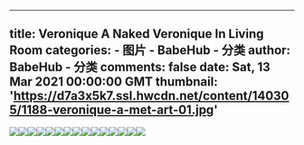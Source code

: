 
---
title: Veronique A Naked Veronique In Living Room
categories: 
    - 图片
    - BabeHub - 分类
author: BabeHub - 分类
comments: false
date: Sat, 13 Mar 2021 00:00:00 GMT
thumbnail: 'https://d7a3x5k7.ssl.hwcdn.net/content/140305/1188-veronique-a-met-art-01.jpg'
---

<div>   
<img src="https://d7a3x5k7.ssl.hwcdn.net/content/140305/1188-veronique-a-met-art-01.jpg" referrerpolicy="no-referrer"><img src="https://d7a3x5k7.ssl.hwcdn.net/content/140305/1188-veronique-a-met-art-02.jpg" referrerpolicy="no-referrer"><img src="https://d7a3x5k7.ssl.hwcdn.net/content/140305/1188-veronique-a-met-art-03.jpg" referrerpolicy="no-referrer"><img src="https://d7a3x5k7.ssl.hwcdn.net/content/140305/1188-veronique-a-met-art-04.jpg" referrerpolicy="no-referrer"><img src="https://d7a3x5k7.ssl.hwcdn.net/content/140305/1188-veronique-a-met-art-05.jpg" referrerpolicy="no-referrer"><img src="https://d7a3x5k7.ssl.hwcdn.net/content/140305/1188-veronique-a-met-art-06.jpg" referrerpolicy="no-referrer"><img src="https://d7a3x5k7.ssl.hwcdn.net/content/140305/1188-veronique-a-met-art-07.jpg" referrerpolicy="no-referrer"><img src="https://d7a3x5k7.ssl.hwcdn.net/content/140305/1188-veronique-a-met-art-08.jpg" referrerpolicy="no-referrer"><img src="https://d7a3x5k7.ssl.hwcdn.net/content/140305/1188-veronique-a-met-art-09.jpg" referrerpolicy="no-referrer"><img src="https://d7a3x5k7.ssl.hwcdn.net/content/140305/1188-veronique-a-met-art-10.jpg" referrerpolicy="no-referrer"><img src="https://d7a3x5k7.ssl.hwcdn.net/content/140305/1188-veronique-a-met-art-11.jpg" referrerpolicy="no-referrer"><img src="https://d7a3x5k7.ssl.hwcdn.net/content/140305/1188-veronique-a-met-art-12.jpg" referrerpolicy="no-referrer"><img src="https://d7a3x5k7.ssl.hwcdn.net/content/140305/1188-veronique-a-met-art-13.jpg" referrerpolicy="no-referrer"><img src="https://d7a3x5k7.ssl.hwcdn.net/content/140305/1188-veronique-a-met-art-14.jpg" referrerpolicy="no-referrer"><img src="https://d7a3x5k7.ssl.hwcdn.net/content/140305/1188-veronique-a-met-art-15.jpg" referrerpolicy="no-referrer">  
</div>
            